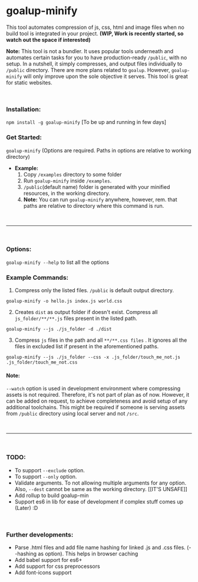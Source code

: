 # goalup-minify
This tool automates compression of js, css, html and image files when no build tool is integrated in your project. **(WIP, Work is recently started, so watch out the space if interested)**


**Note:** This tool is not a bundler. It uses popular tools underneath and automates certain tasks for you to have production-ready `/public`, with no setup. In a nutshell, it simply compresses, and output files individually to `/public` directory. There are more plans related to `goalup`. However, `goalup-minify` will only improve upon the sole objective it serves. This tool is great for static websites.

<br />

### Installation:

`npm install -g goalup-minify` [To be up and running in few days]

### Get Started:

`goalup-minify` (Options are required. Paths in options are relative to working directory)

- **Example:**
	1. Copy `/examples` directory to some folder
	2. Run `goalup-minify` inside `/examples`.
	3. `/public`(default name) folder is generated with your minified resources, in the working directory.
	4. **Note:** You can run `goalup-minify` anywhere, however, rem. that paths are relative to  directory where this command is run.

<br />

-----

<br />

### Options:

`goalup-minify --help` to list all the options


### Example Commands:
1. Compress only the listed files. `/public` is default output directory.

`goalup-minify -o hello.js index.js world.css`


2. Creates `dist` as output folder if doesn't exist. Compress all `js_folder/**/**.js` files present in the listed path.

`goalup-minify --js ./js_folder -d ./dist`

3. Compress `js` files in the path and all `**/**.css files` . It ignores all the files in excluded list if present in the aforementioned paths.

`goalup-minify --js ./js_folder --css -x .js_folder/touch_me_not.js .js_folder/touch_me_not.css`


#### Note:
`--watch` option is used in development environment where compressing assets is not required. Therefore, it's not part of plan as of now. However, it can be added on request, to achieve completeness and avoid setup of any additional toolchains. This might be required if someone is serving assets from `/public` directory using local server and not `/src`.

<br />

-----

<br />

### TODO:
- To support `--exclude` option.
- To support `--only` option.
- Validate arguments. To not allowing multiple arguments for any option. Also, `--dest` cannot be same as the working directory. [[IT'S UNSAFE]]
- Add rollup to build goalup-min
- Support es6 in lib for ease of development if complex stuff comes up (Later) :D

<br />

### Further developments:
- Parse .html files and add file name hashing for linked .js and .css files. (--hashing as option). This helps in browser caching
- Add babel support for es6+
- Add support for css preprocessors
- Add font-icons support
